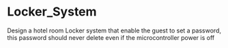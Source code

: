 # Locker_System
Design a hotel room Locker system that enable the guest to set a password, this password should never delete even if the microcontroller power is off

